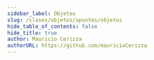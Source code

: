 ```yaml
---
sidebar_label: Objetos
slug: /clases/objetos/apuntes/objetos
hide_table_of_contents: false
hide_title: true
author: Mauricio Cerizza
authorURL: https://github.com/mauricioCerizza
---
```

